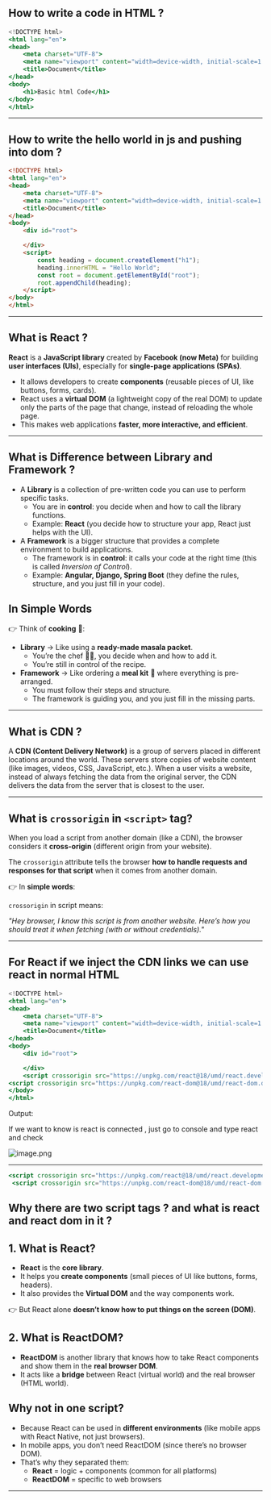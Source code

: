 ## How to write a code in HTML ?

```jsx
<!DOCTYPE html>
<html lang="en">
<head>
    <meta charset="UTF-8">
    <meta name="viewport" content="width=device-width, initial-scale=1.0">
    <title>Document</title>
</head>
<body>
    <h1>Basic html Code</h1>
</body>
</html>
```

---

## How to write the hello world in js and pushing into dom ?

```html
<!DOCTYPE html>
<html lang="en">
<head>
    <meta charset="UTF-8">
    <meta name="viewport" content="width=device-width, initial-scale=1.0">
    <title>Document</title>
</head>
<body>
    <div id="root">

    </div>
    <script>
        const heading = document.createElement("h1");
        heading.innerHTML = "Hello World";
        const root = document.getElementById("root");
        root.appendChild(heading);
    </script>
</body>
</html>
```

---

## What is React ?

**React** is a **JavaScript library** created by **Facebook (now Meta)** for building **user interfaces (UIs)**, especially for **single-page applications (SPAs)**.

- It allows developers to create **components** (reusable pieces of UI, like buttons, forms, cards).
- React uses a **virtual DOM** (a lightweight copy of the real DOM) to update only the parts of the page that change, instead of reloading the whole page.
- This makes web applications **faster, more interactive, and efficient**.

---

## What is Difference between Library and Framework ?

- A **Library** is a collection of pre-written code you can use to perform specific tasks.
    - You are in **control**: you decide when and how to call the library functions.
    - Example: **React** (you decide how to structure your app, React just helps with the UI).
- A **Framework** is a bigger structure that provides a complete environment to build applications.
    - The framework is in **control**: it calls your code at the right time (this is called *Inversion of Control*).
    - Example: **Angular, Django, Spring Boot** (they define the rules, structure, and you just fill in your code).

## **In Simple Words**

👉 Think of **cooking** 🍳:

- **Library** → Like using a **ready-made masala packet**.
    - You’re the chef 👨‍🍳, you decide when and how to add it.
    - You’re still in control of the recipe.
- **Framework** → Like ordering a **meal kit** 🍱 where everything is pre-arranged.
    - You must follow their steps and structure.
    - The framework is guiding you, and you just fill in the missing parts.

---

## What is CDN ?

A **CDN (Content Delivery Network)** is a group of servers placed in different locations around the world. These servers store copies of website content (like images, videos, CSS, JavaScript, etc.). When a user visits a website, instead of always fetching the data from the original server, the CDN delivers the data from the server that is closest to the user.

---

## **What is `crossorigin` in `<script>` tag?**

When you load a script from another domain (like a CDN), the browser considers it **cross-origin** (different origin from your website).

The `crossorigin` attribute tells the browser **how to handle requests and responses for that script** when it comes from another domain.

👉 In **simple words**:

`crossorigin` in script means:

*"Hey browser, I know this script is from another website. Here’s how you should treat it when fetching (with or without credentials)."*

---

## For React if we inject the CDN links we can use react in normal HTML

```jsx
<!DOCTYPE html>
<html lang="en">
<head>
    <meta charset="UTF-8">
    <meta name="viewport" content="width=device-width, initial-scale=1.0">
    <title>Document</title>
</head>
<body>
    <div id="root">

    </div>
    <script crossorigin src="https://unpkg.com/react@18/umd/react.development.js"></script>
<script crossorigin src="https://unpkg.com/react-dom@18/umd/react-dom.development.js"></script>
</body>
</html>
```

Output:

If we want to know is react is connected , just go to console and type react and check

![image.png](attachment:aa8e6a4c-56b5-4a2a-9c07-c543bbcef87f:image.png)

---

```jsx
<script crossorigin src="https://unpkg.com/react@18/umd/react.development.js"></script>
 <script crossorigin src="https://unpkg.com/react-dom@18/umd/react-dom.development.js"></script>
```

## Why there are two script tags ? and what is react and react dom in it ?

## **1. What is React?**

- **React** is the **core library**.
- It helps you **create components** (small pieces of UI like buttons, forms, headers).
- It also provides the **Virtual DOM** and the way components work.

👉 But React alone **doesn’t know how to put things on the screen (DOM)**.

## **2. What is ReactDOM?**

- **ReactDOM** is another library that knows how to take React components and show them in the **real browser DOM**.
- It acts like a **bridge** between React (virtual world) and the real browser (HTML world).

## **Why not in one script?**

- Because React can be used in **different environments** (like mobile apps with React Native, not just browsers).
- In mobile apps, you don’t need ReactDOM (since there’s no browser DOM).
- That’s why they separated them:
    - **React** = logic + components (common for all platforms)
    - **ReactDOM** = specific to web browsers

---